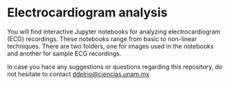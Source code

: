 # Electrocardiogram analysis
You will find interactive Jupyter notebooks for analyzing electrocardiogram (ECG) recordings. These notebooks range from basic to non-linear techniques. There are two folders, one for images used in the notebooks and another for sample ECG recordings.

In case you hace any suggestions or questions regarding this repository, do not hesitate to contact ddelrio@ciencias.unam.mx
